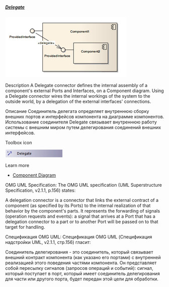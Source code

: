##### [Delegate](https://sparxsystems.com/enterprise_architect_user_guide/15.1/model_domains/delegate.html) 

![](_src/d-delegate.png)

Description
A Delegate connector defines the internal assembly of a component's external Ports and Interfaces, on a Component diagram. Using a Delegate connector wires the internal workings of the system to the outside world, by a delegation of the external interfaces' connections.

Описание
Соединитель делегата определяет внутреннюю сборку внешних портов и интерфейсов компонента на диаграмме компонентов. Использование соединителя Delegate связывает внутреннюю работу системы с внешним миром путем делегирования соединений внешних интерфейсов.

Toolbox icon

![](_src/c-delegate.png)

Learn more
* [Component Diagram](https://sparxsystems.com/enterprise_architect_user_guide/15.1/model_domains/componentdiagram.html)

OMG UML Specification:
The OMG UML specification (UML Superstructure Specification, v2.1.1, p.156) states:

A delegation connector is a connector that links the external contract of a component (as specified by its Ports) to the internal realization of that behavior by the component's parts. It represents the forwarding of signals (operation requests and events): a signal that arrives at a Port that has a delegation connector to a part or to another Port will be passed on to that target for handling.

Спецификация OMG UML:
Спецификация OMG UML (Спецификация надстройки UML, v2.1.1, стр.156) гласит:

Соединитель делегирования - это соединитель, который связывает внешний контракт компонента (как указано его портами) с внутренней реализацией этого поведения частями компонента. Он представляет собой пересылку сигналов (запросов операций и событий): сигнал, который поступает в порт, который имеет соединитель делегирования для части или другого порта, будет передан этой цели для обработки.
